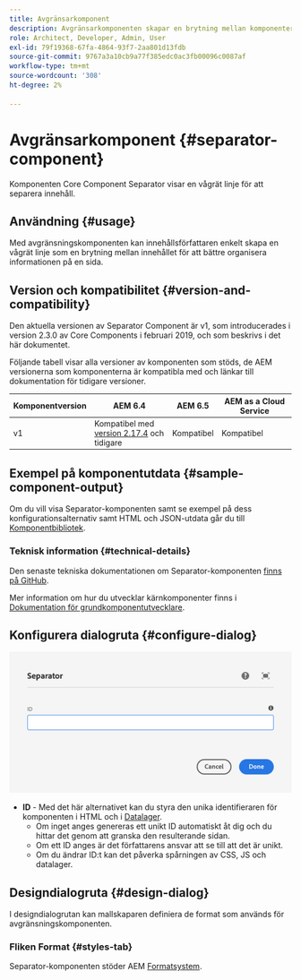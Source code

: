 ```yaml
---
title: Avgränsarkomponent
description: Avgränsarkomponenten skapar en brytning mellan komponenter på en sida
role: Architect, Developer, Admin, User
exl-id: 79f19368-67fa-4864-93f7-2aa801d13fdb
source-git-commit: 9767a3a10cb9a77f385edc0ac3fb00096c0087af
workflow-type: tm+mt
source-wordcount: '308'
ht-degree: 2%

---
```


# Avgränsarkomponent {#separator-component}

Komponenten Core Component Separator visar en vågrät linje för att separera innehåll.

## Användning {#usage}

Med avgränsningskomponenten kan innehållsförfattaren enkelt skapa en vågrät linje som en brytning mellan innehållet för att bättre organisera informationen på en sida.

## Version och kompatibilitet {#version-and-compatibility}

Den aktuella versionen av Separator Component är v1, som introducerades i version 2.3.0 av Core Components i februari 2019, och som beskrivs i det här dokumentet.

Följande tabell visar alla versioner av komponenten som stöds, de AEM versionerna som komponenterna är kompatibla med och länkar till dokumentation för tidigare versioner.

| Komponentversion | AEM 6.4 | AEM 6.5 | AEM as a Cloud Service |
|---|---|---|---|
| v1 | Kompatibel med<br>[version 2.17.4](/help/versions.md) och tidigare | Kompatibel | Kompatibel |

## Exempel på komponentutdata {#sample-component-output}

Om du vill visa Separator-komponenten samt se exempel på dess konfigurationsalternativ samt HTML och JSON-utdata går du till [Komponentbibliotek](https://adobe.com/go/aem_cmp_library_separator).

### Teknisk information {#technical-details}

Den senaste tekniska dokumentationen om Separator-komponenten [finns på GitHub](https://adobe.com/go/aem_cmp_tech_separator_v1).

Mer information om hur du utvecklar kärnkomponenter finns i [Dokumentation för grundkomponentutvecklare](/help/developing/overview.md).

## Konfigurera dialogruta {#configure-dialog}

![Dialogrutan Redigera avgränsningskomponent](/help/assets/separator-edit.png)

* **ID** - Med det här alternativet kan du styra den unika identifieraren för komponenten i HTML och i [Datalager](/help/developing/data-layer/overview.md).
   * Om inget anges genereras ett unikt ID automatiskt åt dig och du hittar det genom att granska den resulterande sidan.
   * Om ett ID anges är det författarens ansvar att se till att det är unikt.
   * Om du ändrar ID:t kan det påverka spårningen av CSS, JS och datalager.

## Designdialogruta {#design-dialog}

I designdialogrutan kan mallskaparen definiera de format som används för avgränsningskomponenten.

### Fliken Format {#styles-tab}

Separator-komponenten stöder AEM [Formatsystem](/help/get-started/authoring.md#component-styling).

